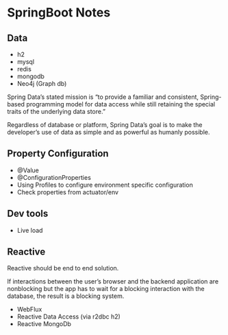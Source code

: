# SpringBoot Notes

## Data
* h2
* mysql
* redis
* mongodb
* Neo4j (Graph db)

Spring Data’s stated mission is “to provide a familiar and consistent, Spring-based programming model for data access while still retaining the special traits of the underlying data store.” 

Regardless of database or platform, Spring Data’s goal is to make the developer’s use of data as simple and as powerful as humanly possible.


## Property Configuration
* @Value
* @ConfigurationProperties
* Using Profiles to configure environment specific configuration
* Check properties from actuator/env

## Dev tools
* Live load

## Reactive
Reactive should be end to end solution.

If interactions between the user’s browser and the backend application are nonblocking but the app has to wait for a blocking interaction with the database, the result is a blocking system.

* WebFlux
* Reactive Data Access (via r2dbc h2)
* Reactive MongoDb
